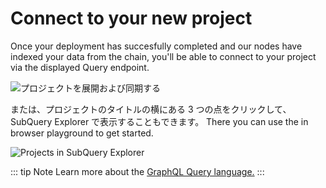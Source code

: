 # Connect to your new project

Once your deployment has succesfully completed and our nodes have indexed your data from the chain, you'll be able to connect to your project via the displayed Query endpoint.

![プロジェクトを展開および同期する](/assets/img/projects_deploy_sync.png)

または、プロジェクトのタイトルの横にある 3 つの点をクリックして、SubQuery Explorer で表示することもできます。 There you can use the in browser playground to get started.

![Projects in SubQuery Explorer](/assets/img/projects_explorer.png)

::: tip Note Learn more about the [GraphQL Query language.](./graphql.md) :::
